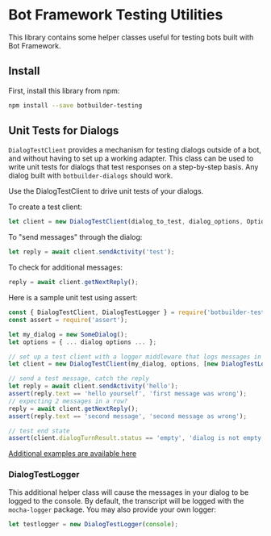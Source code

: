 # Bot Framework Testing Utilities

This library contains some helper classes useful for testing bots built with Bot Framework.

## Install

First, install this library from npm:
```bash
npm install --save botbuilder-testing
```

## Unit Tests for Dialogs

`DialogTestClient` provides a mechanism for testing dialogs outside of a bot, and without having to set up a working adapter.
This class can be used to write unit tests for dialogs that test responses on a step-by-step basis.  Any dialog built with `botbuilder-dialogs` should work.

Use the DialogTestClient to drive unit tests of your dialogs.

To create a test client:
```javascript
let client = new DialogTestClient(dialog_to_test, dialog_options, OptionalMiddlewares);
```

To "send messages" through the dialog:
```javascript
let reply = await client.sendActivity('test');
```

To check for additional messages:
```javascript
reply = await client.getNextReply();
```

Here is a sample unit test using assert:

```javascript
const { DialogTestClient, DialogTestLogger } = require('botbuilder-testing');
const assert = require('assert');

let my_dialog = new SomeDialog();
let options = { ... dialog options ... };

// set up a test client with a logger middleware that logs messages in and out
let client = new DialogTestClient(my_dialog, options, [new DialogTestLogger()]);

// send a test message, catch the reply
let reply = await client.sendActivity('hello');
assert(reply.text == 'hello yourself', 'first message was wrong');
// expecting 2 messages in a row?
reply = await client.getNextReply();
assert(reply.text == 'second message', 'second message as wrong');

// test end state
assert(client.dialogTurnResult.status == 'empty', 'dialog is not empty');
```

[Additional examples are available here](tests/)

### DialogTestLogger

This additional helper class will cause the messages in your dialog to be logged to the console.
By default, the transcript will be logged with the `mocha-logger` package. You may also provide
your own logger:

```javascript
let testlogger = new DialogTestLogger(console);
```
